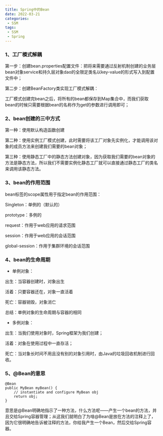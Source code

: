 ```yaml
---
title: Spring中的Bean
date: 2022-03-21
categories:
 - SSM
tags:
 - SSM
 - Spring
---
```


### 1、工厂模式解耦

第一步：创建bean.properties配置文件：把将来需要通过反射机制创建的业务层bean对象service和持久层对象dao的全限定类名以key-value的形式写入到配置文件中；

第二步：创建BeanFactory类实现工厂模式解耦：

工厂模式创建完bean之后，将所有的bean都保存到Map集合中，而我们获取bean的时候只需要根据bean的名称作为get的参数进行调用即可；

### 2、bean创建的三中方式

第一种：使用默认构造函数创建

第二种：使用实例工厂模式创建，此时需要将该工厂对象先实例化，才能调用该对象的成员方法来创建我们需要的bean对象；

第三种：使用静态工厂中的静态方法创建对象，因为获取我们需要的bean对象的方法是静态方法，所以我们不需要实例化静态工厂就可以直接通过静态工厂的类名来调用该静态方法。

### 3、bean的作用范围

bean标签的scope属性用于指定bean的作用范围：

Singleton：单例的（默认的）

prototype：多例的

request：作用于web应用的请求范围

session：作用于web应用的会话范围

global-session：作用于集群环境的会话范围

### 4、bean的生命周期

* 单例对象：

出生：当容器创建时，对象出生

活着：只要容器还在，对象一直活着

死亡：容器销毁，对象消亡

总结：单例对象的生命周期与容器的相同

* 多例对象：

出生：当我们使用对象时，Spring框架为我们创建；

活着：对象在使用过程中一直存活；

死亡：当对象长时间不用且没有别的对象引用时，由Java的垃圾回收机制进行回收。

### 5、@Bean的意思

```
@Bean
public MyBean myBean() {
    // instantiate and configure MyBean obj
    return obj;
}
```
意思是@Bean明确地指示了一种方法，什么方法呢——产生一个bean的方法，并且交给Spring容器管理；从这我们就明白了为啥@Bean是放在方法的注释上了，因为它很明确地告诉被注释的方法，你给我产生一个Bean，然后交给Spring容器。

